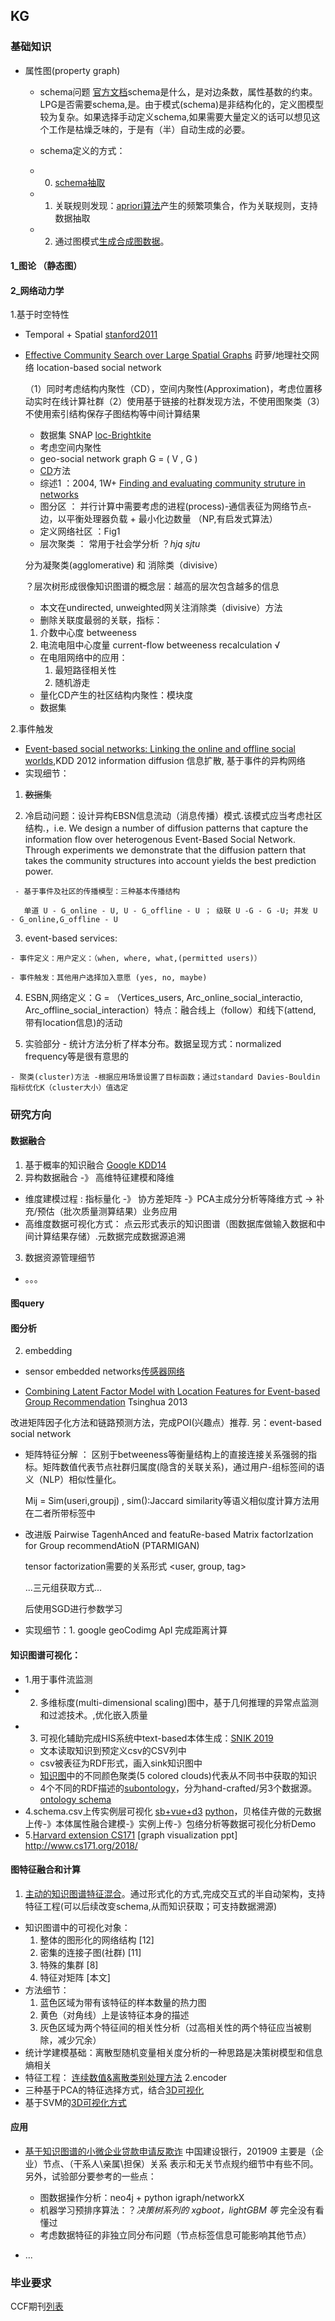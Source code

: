 ## KG

### 基础知识

 - 属性图(property graph)

   * schema问题 [官方文档](https://s3.amazonaws.com/artifacts.opencypher.org/website/materials/sql-pg-2018-0056r1-Property-Graph-Schema.pdf)schema是什么，是对边条数，属性基数的约束。LPG是否需要schema,是。由于模式(schema)是非结构化的，定义图模型较为复杂。如果选择手动定义schema,如果需要大量定义的话可以想见这个工作是枯燥乏味的，于是有（半）自动生成的必要。

   * schema定义的方式：
   * 0. [schema抽取](https://nielsdejong.nl/projects/graph/schema-extraction-methodology.pdf) 
   * 1. 关联规则发现：[apriori算法](https://cloud.tencent.com/developer/article/1114170)产生的频繁项集合，作为关联规则，支持数据抽取
   * 2. 通过图模式[生成合成图数据](http://citeseerx.ist.psu.edu/viewdoc/download?doi=10.1.1.84.1081&rep=rep1&type=pdf)。

#### 1_图论 （静态图）

#### 2_网络动力学
1.基于时空特性
  + Temporal + Spatial [stanford2011](https://cs.stanford.edu/people/jure/pubs/mobile-kdd11.pdf)
  
  + [Effective Community Search over Large Spatial Graphs](http://www.vldb.org/pvldb/vol10/p709-fang.pdf) 莳萝/地理社交网络 location-based social network

    （1）同时考虑结构内聚性（CD），空间内聚性(Approximation)，考虑位置移动实时在线计算社群（2）使用基于链接的社群发现方法，不使用图聚类（3）不使用索引结构保存子图结构等中间计算结果

    + 数据集 SNAP [loc-Brightkite](http://snap.stanford.edu/data/loc-Brightkite.html)
    + 考虑空间内聚性
    
     - geo-social network graph G = ( V , G )
     
    + [CD]()方法
    
     - 综述1 ：2004, 1W+ [Finding and evaluating community struture in networks](http://www.cse.cuhk.edu.hk/~cslui/CMSC5734/newman_community_struct_networks_phys_rev.pdf)
     
      * 图分区 ： 并行计算中需要考虑的进程(process)-通信表征为网络节点-边，以平衡处理器负载 + 最小化边数量 （NP,有启发式算法）
      * 定义网络社区 ：Fig1
      * 层次聚类 ： 常用于社会学分析  ？_hjq sjtu_
           
	 分为凝聚类(agglomerative) 和 消除类（divisive）
        
	 ？层次树形成很像知识图谱的概念层：越高的层次包含越多的信息

     * 本文在undirected, unweighted网关注消除类（divisive）方法
      + 删除关联度最弱的关联，指标：
	1. 介数中心度 betweeness
	2. 电流电阻中心度量 current-flow betweeness recalculation √
      + 在电阻网络中的应用：
        1. 最短路径相关性
        2. 随机游走
      + 量化CD产生的社区结构内聚性：模块度
      + 数据集

2.事件触发
  + [Event-based social networks: Linking the online and offline social worlds](http://citeseerx.ist.psu.edu/viewdoc/download?doi=10.1.1.649.2904&rep=rep1&type=pdf),KDD 2012 information diffusion 信息扩散, 基于事件的异构网络
  + 实现细节：
  
   1. ~~数据集~~
   
   2. 冷启动问题：设计异构EBSN信息流动（消息传播）模式.该模式应当考虑社区结构.，i.e. We design a number of diffusion patterns that capture the information flow over heterogenous Event-Based Social Network. Through experiments we demonstrate that the diffusion pattern that takes the community structures into account yields the best prediction power.

     - 基于事件及社区的传播模型：三种基本传播结构

       单道 U - G_online - U, U - G_offline - U ； 级联 U -G - G -U; 并发 U - G_online,G_offline - U

   3. event-based services: 

	- 事件定义：用户定义：（when, where, what,(permitted users)）

	- 事件触发：其他用户选择加入意愿 (yes, no, maybe)

   4. ESBN,网络定义：G = （Vertices_users, Arc_online_social_interactio,  Arc_offline_social_interaction）特点：融合线上（follow）和线下(attend, 带有location信息)的活动

   5. 实验部分
	- 统计方法分析了样本分布。数据呈现方式：normalized frequency等是很有意思的
	
	- 聚类(cluster)方法 -根据应用场景设置了目标函数；通过standard Davies-Bouldin 指标优化K（cluster大小）值选定

### 研究方向

#### 数据融合

1. 基于概率的知识融合 [Google KDD14](https://www.cs.ubc.ca/~murphyk/Papers/kv-kdd14.pdf)
2. 异构数据融合 -》 高维特征建模和降维
  + 维度建模过程 : 指标量化 -》 协方差矩阵 -》PCA主成分分析等降维方式 -> 补充/预估（批次质量测算结果）业务应用
  + 高维度数据可视化方式： 点云形式表示的知识图谱（图数据库做输入数据和中间计算结果存储）.元数据完成数据源追溯
3. 数据资源管理细节
  + 。。。
  
#### 图query

#### 图分析

2. embedding
  * sensor embedded networks[传感器网络](https://pdfs.semanticscholar.org/9758/756853d77f31de6df78130c295b49e9699a1.pdf)

+ [Combining Latent Factor Model with Location Features for Event-based Group Recommendation](https://weizhangltt.github.io/paper/zhang-kdd2013.pdf) Tsinghua 2013

改进矩阵因子化方法和链路预测方法，完成POI(兴趣点）推荐. 另：event-based social network

  + 矩阵特征分解 ： 区别于betweeness等衡量结构上的直接连接关系强弱的指标。矩阵数值代表节点社群归属度(隐含的关联关系)，通过用户-组标签间的语义（NLP）相似性量化。
  
       
       Mij = Sim(useri,groupj) , sim():Jaccard similarity等语义相似度计算方法用在二者所带标签中
  + 改进版 Pairwise TagenhAnced and featuRe-based Matrix factorIzation for Group recommendAtioN (PTARMIGAN)

      tensor factorization需要的关系形式 <user, group, tag>

      ...三元组获取方式...

      后使用SGD进行参数学习

  + 实现细节：1. google geoCodimg ApI 完成距离计算
  
#### 知识图谱可视化：
   * 1.用于事件流监测
   * 2. 多维标度(multi-dimensional scaling)图中，基于几何推理的异常点监测和过滤技术。,优化嵌入质量
   * 3. 可视化辅助完成HIS系统中text-based本体生成：[SNIK 2019](http://ebooks.iospress.nl/publication/52489) 
      - 文本读取知识到预定义csv的CSV列中
      - csv被表征为RDF形式，画入sink知识图中
      - [知识图](http://www.snik.eu/graph/)中的不同颜色聚类(5 colored clouds)代表从不同书中获取的知识
      - 4个不同的RDF描述的[subontology](https://github.com/IMISE/snik-ontology)，分为hand-crafted/另3个数据源。[ontology schema](https://github.com/IMISE/snik-ontology/blob/master/meta.rdf)  
   * 4.schema.csv上传实例层可视化 [sb+vue+d3](https://github.com/MiracleTanC/Neo4j-KGBuilder)  [python](https://github.com/liuhuanyong/LanguageKnowledgeGraph/tree/master/web_law)，贝格佳卉做的元数据上传-》本体属性融合建模-》实例上传-》包络分析等数据可视化分析Demo
   * 5.[Harvard extension CS171](https://www.cs171.org/2015/assets/slides/11-graphs.pdf)  [graph visualization ppt] http://www.cs171.org/2018/
     
#### 图特征融合和计算
1. [主动的知识图谱特征混合](https://www.kde.cs.uni-kassel.de/wp-content/uploads/atzmueller/paper/2017-atzmueller-kcap.pdf)。通过形式化的方式,完成交互式的半自动架构，支持特征工程(可以后续改变schema,从而知识获取；可支持数据溯源)
  + 知识图谱中的可视化对象：
    1. 整体的图形化的网络结构 [12]
    2. 密集的连接子图(社群) [11]
    3. 特殊的集群 [8]
    4. 特征对矩阵 [本文]
  + 方法细节：
    1. 蓝色区域为带有该特征的样本数量的热力图
    2. 黄色（对角线）上是该特征本身的描述
    3. 灰色区域为两个特征间的相关性分析（过高相关性的两个特征应当被剔除，减少冗余）
  + 统计学建模基础：离散型随机变量相关度分析的一种思路是决策树模型和信息熵相关
  + 特征工程： [连续数值&离散类别处理方法](https://blog.csdn.net/cymy001/article/details/79154135)
2.encoder
  + 三种基于PCA的特征选择方式，结合[3D可视化](https://homepages.cwi.nl/~robertl/papers/2005/viip1/paper.pdf)
  + 基于SVM的[3D可视化方式](http://www-personal.umich.edu/~veeras/papers/4.pdf)

#### 应用

+ [基于知识图谱的小微企业贷款申请反欺诈](https://flashgene.com/archives/63679.html) 中国建设银行，201909
主要是（企业）节点、（干系人\亲属\担保）关系 表示和无关节点规约细节中有些不同。另外，试验部分要参考的一些点：
	
  + 图数据操作分析：neo4j + python igraph/networkX
  + 机器学习预排序算法：？_决策树系列的 xgboot，lightGBM 等_ 完全没有看懂过
  + 考虑数据特征的非独立同分布问题（节点标签信息可能影响其他节点） 
  
+ ...
  
### 毕业要求

CCF期刊[列表](http://history.ccf.org.cn/biaodan.jsp-contentId=2903028135856.htm)











  





